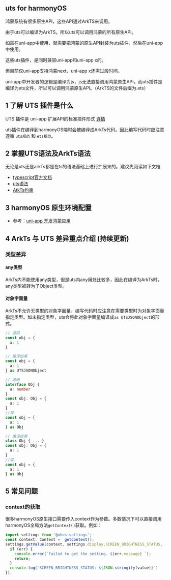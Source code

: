 ## uts for harmonyOS

鸿蒙系统有很多原生API，这些API通过ArkTS来调用。

由于uts可以编译为ArkTS，所以uts可以调用鸿蒙的所有原生API。

如需在uni-app中使用，就需要把鸿蒙的原生API封装为uts插件，然后在uni-app中使用。

这些uts插件，是同时兼容uni-app和uni-app x的。

但目前仅uni-app支持鸿蒙next，uni-app x还需过段时间。

uni-app中开发者的逻辑是编译为js，js无法直接调用鸿蒙原生API。而uts插件是编译为ets文件，所以可以调用鸿蒙原生API。（ArkTS的文件后缀为.ets）

## 1 了解 UTS 插件是什么

UTS 插件是 uni-app 扩展API的标准插件形式 [详情](./uts-plugin.md)

uts插件在编译到harmonyOS端时会被编译成ArkTs代码。因此编写代码时应注意遵循 `uts规范` 和 `ets规范`。

## 2 掌握UTS语法及ArkTs语法

无论是uts还是arkTs都是在ts的语法基础上进行扩展来的。建议先阅读如下文档

- [typescript官方文档](https://www.typescriptlang.org/zh/docs/)
- [uts语法](https://doc.dcloud.net.cn/uni-app-x/uts/)
- [AtkTs约束](https://developer.huawei.com/consumer/cn/doc/harmonyos-guides/typescript-to-arkts-migration-guide-0000001820879565)

## 3 harmonyOS 原生环境配置

- 参考：[uni-app 开发鸿蒙应用](https://uniapp.dcloud.net.cn/tutorial/harmony/dev.html)

## 4 ArkTs 与 UTS 差异重点介绍 (持续更新)

### 类型差异

#### any类型

ArkTs内不能使用any类型，但是uts内any用处比较多，因此在编译为ArkTs时，any类型被转为了Object类型。

#### 对象字面量

ArkTs不允许无类型的对象字面量，编写代码时应注意在需要类型时为对象字面量指定类型。如未指定类型，uts会将此对象字面量编译成`as UTSJSONObject`的形式。

```ts
// 源码
const obj = {
  a: 1
}

// 编译结果
const obj = {
  a: 1
} as UTSJSONObject
```

```ts
// 源码
interface Obj {
  a: number
}
const obj: Obj = {
  a: 1
}
//或
const obj = {
  a: 1
} as Obj

// 编译结果
class Obj { ... }
const obj: Obj = {
  a: 1
}
//或
const obj = {
  a: 1
} as Obj
```

## 5 常见问题

### context的获取

很多harmonyOS原生接口需要传入context作为参数。多数情况下可以直接调用harmonyOS全局方法`getContext()`获取。例如：

```ts
import settings from '@ohos.settings';
const context: Context =  getContext();
settings.getValue(context, settings.display.SCREEN_BRIGHTNESS_STATUS, (err, value) => {
  if (err) {
    console.error(`Failed to get the setting. ${err.message} `);
    return;
  }
  console.log(`SCREEN_BRIGHTNESS_STATUS: ${JSON.stringify(value)}`)
});
```